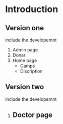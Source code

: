 # Introduction
<Deesynertz>
<Blood-Bank-Management-System BBMS>
<Code-Igniter framework>

## Version one
include the developemnt
1. Admin page
2. Donar
3. Home page
	- Camps
	- Discription

## Version two
include the developemnt
1. Doctor page
	-
